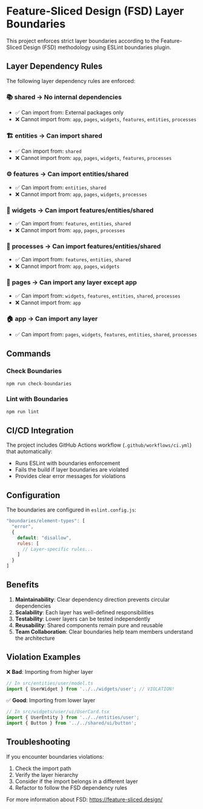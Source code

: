 # Feature-Sliced Design (FSD) Layer Boundaries

This project enforces strict layer boundaries according to the Feature-Sliced Design (FSD) methodology using ESLint boundaries plugin.

## Layer Dependency Rules

The following layer dependency rules are enforced:

### 📚 **shared** → No internal dependencies
- ✅ Can import from: External packages only
- ❌ Cannot import from: `app`, `pages`, `widgets`, `features`, `entities`, `processes`

### 🏗️ **entities** → Can import shared
- ✅ Can import from: `shared`
- ❌ Cannot import from: `app`, `pages`, `widgets`, `features`, `processes`

### ⚙️ **features** → Can import entities/shared
- ✅ Can import from: `entities`, `shared`
- ❌ Cannot import from: `app`, `pages`, `widgets`, `processes`

### 🧩 **widgets** → Can import features/entities/shared
- ✅ Can import from: `features`, `entities`, `shared`
- ❌ Cannot import from: `app`, `pages`, `processes`

### 🔄 **processes** → Can import features/entities/shared
- ✅ Can import from: `features`, `entities`, `shared`
- ❌ Cannot import from: `app`, `pages`, `widgets`

### 📄 **pages** → Can import any layer except app
- ✅ Can import from: `widgets`, `features`, `entities`, `shared`, `processes`
- ❌ Cannot import from: `app`

### 🏠 **app** → Can import any layer
- ✅ Can import from: `pages`, `widgets`, `features`, `entities`, `shared`, `processes`

## Commands

### Check Boundaries
```bash
npm run check-boundaries
```

### Lint with Boundaries
```bash
npm run lint
```

## CI/CD Integration

The project includes GitHub Actions workflow (`.github/workflows/ci.yml`) that automatically:
- Runs ESLint with boundaries enforcement
- Fails the build if layer boundaries are violated
- Provides clear error messages for violations

## Configuration

The boundaries are configured in `eslint.config.js`:

```javascript
"boundaries/element-types": [
  "error",
  {
    default: "disallow",
    rules: [
      // Layer-specific rules...
    ]
  }
]
```

## Benefits

1. **Maintainability**: Clear dependency direction prevents circular dependencies
2. **Scalability**: Each layer has well-defined responsibilities
3. **Testability**: Lower layers can be tested independently
4. **Reusability**: Shared components remain pure and reusable
5. **Team Collaboration**: Clear boundaries help team members understand the architecture

## Violation Examples

❌ **Bad**: Importing from higher layer
```typescript
// In src/entities/user/model.ts
import { UserWidget } from '../../widgets/user'; // VIOLATION!
```

✅ **Good**: Importing from lower layer
```typescript
// In src/widgets/user/ui/UserCard.tsx
import { UserEntity } from '../../entities/user';
import { Button } from '../../shared/ui/button';
```

## Troubleshooting

If you encounter boundaries violations:
1. Check the import path
2. Verify the layer hierarchy
3. Consider if the import belongs in a different layer
4. Refactor to follow the FSD dependency rules

For more information about FSD: https://feature-sliced.design/
